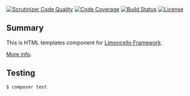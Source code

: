 [![Scrutinizer Code Quality](https://scrutinizer-ci.com/g/lolltec/limoncello-php-package-templates/badges/quality-score.png?b=master)](https://scrutinizer-ci.com/g/lolltec/limoncello-php-package-templates/?branch=master)
[![Code Coverage](https://scrutinizer-ci.com/g/lolltec/limoncello-php-package-templates/badges/coverage.png?b=master)](https://scrutinizer-ci.com/g/lolltec/limoncello-php-package-templates/?branch=master)
[![Build Status](https://travis-ci.org/lolltec/limoncello-php-package-templates.svg?branch=master)](https://travis-ci.org/lolltec/limoncello-php-package-templates)
[![License](https://img.shields.io/github/license/limoncello-php/framework.svg)](https://packagist.org/packages/limoncello-php/framework)

## Summary

This is HTML templates component for [Limoncello Framework](https://github.com/limoncello-php/framework).

[More info](https://github.com/limoncello-php/framework).

## Testing

```bash
$ composer test
```
